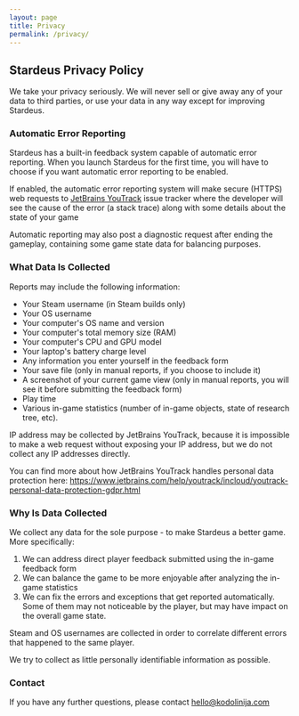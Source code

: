 ```yaml
---
layout: page
title: Privacy
permalink: /privacy/
---
```


## Stardeus Privacy Policy

We take your privacy seriously. We will never sell or give away any of your data 
to third parties, or use your data in any way except for improving Stardeus.

### Automatic Error Reporting

Stardeus has a built-in feedback system capable of automatic error reporting.
When you launch Stardeus for the first time, you will have to choose if you want
automatic error reporting to be enabled.

If enabled, the automatic error reporting system will make secure (HTTPS) 
web requests to <a href="https://www.jetbrains.com/youtrack/">JetBrains YouTrack</a> issue tracker where the developer will see
the cause of the error (a stack trace) along with some details about the state
of your game 

Automatic reporting may also post a diagnostic request after ending the gameplay, 
containing some game state data for balancing purposes.

### What Data Is Collected

Reports may include the following information:
- Your Steam username (in Steam builds only)
- Your OS username 
- Your computer's OS name and version
- Your computer's total memory size (RAM)
- Your computer's CPU and GPU model
- Your laptop's battery charge level 
- Any information you enter yourself in the feedback form
- Your save file (only in manual reports, if you choose to include it)
- A screenshot of your current game view (only in manual reports, you will see it before submitting the feedback form)
- Play time
- Various in-game statistics (number of in-game objects, state of research tree, etc).

IP address may be collected by JetBrains YouTrack, because it is impossible to make a web request 
without exposing your IP address, but we do not collect any IP addresses directly.

You can find more about how JetBrains YouTrack handles personal data protection here: 
https://www.jetbrains.com/help/youtrack/incloud/youtrack-personal-data-protection-gdpr.html

### Why Is Data Collected

We collect any data for the sole purpose - to make Stardeus a better game. 
More specifically:

1. We can address direct player feedback submitted using the in-game feedback form
2. We can balance the game to be more enjoyable after analyzing the in-game statistics
3. We can fix the errors and exceptions that get reported automatically. Some of them
   may not noticeable by the player, but may have impact on the overall game state.

Steam and OS usernames are collected in order to correlate different errors that happened to the same player.

We try to collect as little personally identifiable information as possible. 

### Contact

If you have any further questions, please contact hello@kodolinija.com